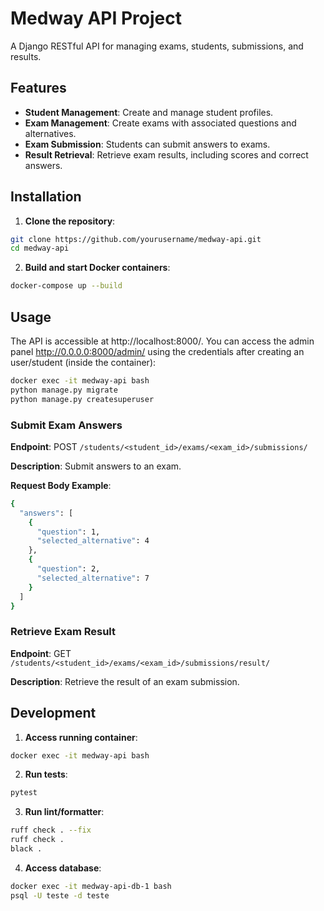 # Medway API Project

A Django RESTful API for managing exams, students, submissions, and results.

## Features

- **Student Management**: Create and manage student profiles.
- **Exam Management**: Create exams with associated questions and alternatives.
- **Exam Submission**: Students can submit answers to exams.
- **Result Retrieval**: Retrieve exam results, including scores and correct answers.

## Installation

1. **Clone the repository**:

```bash
git clone https://github.com/yourusername/medway-api.git
cd medway-api
```

2. **Build and start Docker containers**:

```bash
docker-compose up --build
```

## Usage

The API is accessible at http://localhost:8000/.
You can access the admin panel http://0.0.0.0:8000/admin/ using the credentials after creating an user/student (inside the container):

```bash
docker exec -it medway-api bash
python manage.py migrate
python manage.py createsuperuser
```

### Submit Exam Answers

**Endpoint**: POST `/students/<student_id>/exams/<exam_id>/submissions/`

**Description**: Submit answers to an exam.

**Request Body Example**:
```bash
{
  "answers": [
    {
      "question": 1,
      "selected_alternative": 4
    },
    {
      "question": 2,
      "selected_alternative": 7
    }
  ]
}
```

### Retrieve Exam Result

**Endpoint**: GET `/students/<student_id>/exams/<exam_id>/submissions/result/`

**Description**: Retrieve the result of an exam submission.

## Development

1. **Access running container**:

```bash
docker exec -it medway-api bash
```

2. **Run tests**:

```bash
pytest
```

3. **Run lint/formatter**:

```bash
ruff check . --fix
ruff check .
black .
```

4. **Access database**:

```bash
docker exec -it medway-api-db-1 bash
psql -U teste -d teste
```
